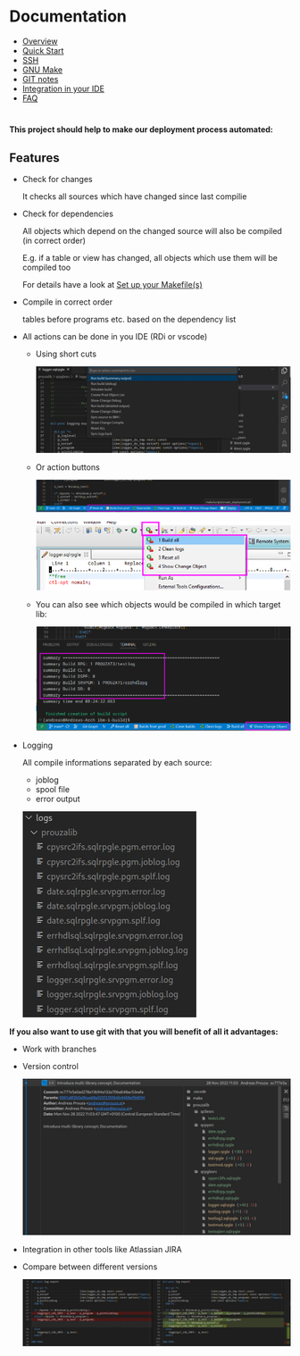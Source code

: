 # Documentation

- [Overview](/docs/pages/overview.md)
- [Quick Start](/docs/pages/quick_start.md)
- [SSH](/docs/pages/SSH.md)
- [GNU Make](/docs/pages/gnu_make.md)
- [GIT notes](/docs/pages/git.md)
- [Integration in your IDE](/docs/pages/integration_in_your_ide.md)
- [FAQ](/docs/pages/faq.md)


# 

**This project should help to make our deployment process automated:**

## Features
* Check for changes
  
    It checks all sources which have changed since last compilie
  
* Check for dependencies
  
  All objects which depend on the changed source will also be compiled (in correct order)

  E.g. if a table or view has changed, all objects which use them will be compiled too

  For details have a look at [Set up your Makefile(s)](/docs/pages/gnu_make.md#set-up-your-makefiles)


* Compile in correct order
  
  tables before programs etc. based on the dependency list

* All actions can be done in you IDE (RDi or vscode)
  * Using short cuts

    ![run-command-2.jpg](docs/assets/run-command-2.jpg)
  
  * Or action buttons

    ![vscode-actions.jpg](docs/assets/vscode-actions.png)

    ![rdi-actions.jpg](docs/assets/rdi-actions.png)

  * You can also see which objects would be compiled in which target lib:
    
    ![vscode-show-change-obj.jpg](docs/assets/vscode-show-change-obj.png)

* Logging
  
  All compile informations separated by each source: 
  * joblog
  * spool file
  * error output

  ![compile-logs](docs/assets/compile-logs.jpg)


**If you also want to use git with that you will benefit of all it advantages:**

* Work with branches
* Version control

  ![git-commit](docs/assets/git-commit.jpg)

* Integration in other tools like Atlassian JIRA
* Compare between different versions

  ![git-compare](docs/assets/git-compare.jpg)

